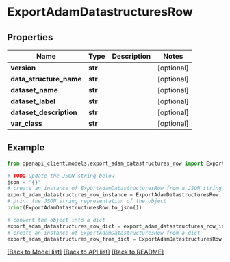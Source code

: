 # ExportAdamDatastructuresRow


## Properties

Name | Type | Description | Notes
------------ | ------------- | ------------- | -------------
**version** | **str** |  | [optional] 
**data_structure_name** | **str** |  | [optional] 
**dataset_name** | **str** |  | [optional] 
**dataset_label** | **str** |  | [optional] 
**dataset_description** | **str** |  | [optional] 
**var_class** | **str** |  | [optional] 

## Example

```python
from openapi_client.models.export_adam_datastructures_row import ExportAdamDatastructuresRow

# TODO update the JSON string below
json = "{}"
# create an instance of ExportAdamDatastructuresRow from a JSON string
export_adam_datastructures_row_instance = ExportAdamDatastructuresRow.from_json(json)
# print the JSON string representation of the object
print(ExportAdamDatastructuresRow.to_json())

# convert the object into a dict
export_adam_datastructures_row_dict = export_adam_datastructures_row_instance.to_dict()
# create an instance of ExportAdamDatastructuresRow from a dict
export_adam_datastructures_row_from_dict = ExportAdamDatastructuresRow.from_dict(export_adam_datastructures_row_dict)
```
[[Back to Model list]](../README.md#documentation-for-models) [[Back to API list]](../README.md#documentation-for-api-endpoints) [[Back to README]](../README.md)


